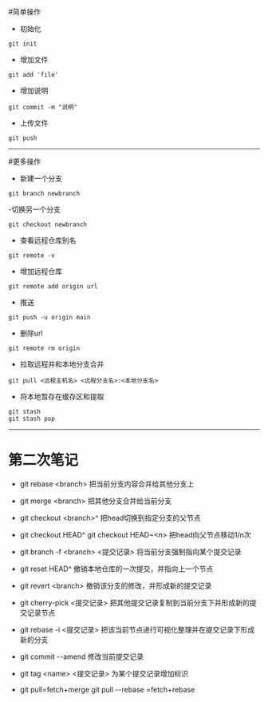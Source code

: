#简单操作
- 初始化
```
git init
```
- 增加文件
```
git add 'file'
```
- 增加说明
```
git commit -m "说明"
```
- 上传文件
```
git push
```

*********
#更多操作
- 新建一个分支
```
git branch newbranch  
```
-切换另一个分支
```
git checkout newbranch
```
- 查看远程仓库别名
```
git remote -v 
```
- 增加远程仓库
```
git remote add origin url
```
- 推送
```
git push -u origin main
```
- 删除url
```
git remote rm origin
```
- 拉取远程并和本地分支合并
```
git pull <远程主机名> <远程分支名>:<本地分支名>
```
- 将本地暂存在缓存区和提取
```
git stash 
git stash pop
```

-----------------------------------------
# 第二次笔记
- git rebase \<branch>
把当前分支内容合并给其他分支上
- git merge \<branch>
把其他分支合并给当前分支

- git checkout \<branch>^
把head切换到指定分支的父节点

- git checkout HEAD^
  git checkout HEAD~\<n>
把head向父节点移动1/n次

- git branch -f \<branch> <提交记录>
将当前分支强制指向某个提交记录

- git reset HEAD^
撤销本地仓库的一次提交，并指向上一个节点
- git revert \<branch>
撤销该分支的修改，并形成新的提交记录 

- git cherry-pick <提交记录>
把其他提交记录复制到当前分支下并形成新的提交记录节点

- git rebase -i <提交记录>
把该当前节点进行可视化整理并在提交记录下形成新的分支

- git commit --amend 
修改当前提交记录

- git tag \<name> <提交记录>
为某个提交记录增加标识

- git pull=fetch+merge
  git pull --rebase =fetch+rebase
